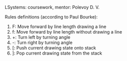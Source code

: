 LSystems: coursework, mentor: Polevoy D. V. 

Rules definitions (according to Paul Bourke):

1. F: Move forward by line length drawing a line
2. f: Move forward by line length without drawing a line
3. +: Turn left by turning angle
4. -: Turn right by turning angle
5. [: Push current drawing state onto stack
6. ]: Pop current drawing state from the stack